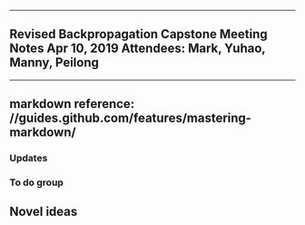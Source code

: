 -------------------------------------
Revised Backpropagation Capstone
Meeting Notes 
Apr 10, 2019
Attendees: Mark, Yuhao, Manny, Peilong
-------------------------------------
-------------------------------------
markdown reference: //guides.github.com/features/mastering-markdown/
-------------------------------------


### Updates


### To do group


## Novel ideas

 


